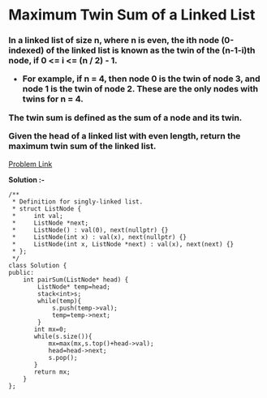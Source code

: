 # Maximum Twin Sum of a Linked List

<h3>
In a linked list of size n, where n is even, the ith node (0-indexed) of the linked list is known as the twin of the (n-1-i)th node, if 0 <= i <= (n / 2) - 1.

  * For example, if n = 4, then node 0 is the twin of node 3, and node 1 is the twin of node 2. These are the only nodes with twins for n = 4.
  
The twin sum is defined as the sum of a node and its twin.

Given the head of a linked list with even length, return the maximum twin sum of the linked list.
</h3>

[Problem Link](https://leetcode.com/problems/maximum-twin-sum-of-a-linked-list/description/)

**Solution :-**

```
/**
 * Definition for singly-linked list.
 * struct ListNode {
 *     int val;
 *     ListNode *next;
 *     ListNode() : val(0), next(nullptr) {}
 *     ListNode(int x) : val(x), next(nullptr) {}
 *     ListNode(int x, ListNode *next) : val(x), next(next) {}
 * };
 */
class Solution {
public:
    int pairSum(ListNode* head) {
        ListNode* temp=head;
        stack<int>s;
        while(temp){
            s.push(temp->val);
            temp=temp->next;
        }
       int mx=0;
       while(s.size()){
           mx=max(mx,s.top()+head->val);
           head=head->next;
           s.pop();
       }
       return mx;
    }
};
```
